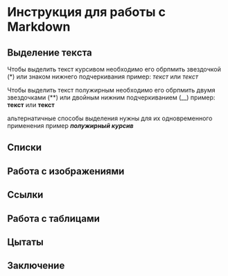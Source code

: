 # Инструкция для работы с Markdown

## Выделение текcта

Чтобы выделить текст курсивом необходимо его обрпмить звездочкой (*) или знаком нижнего подчеркивания пример: *текст* или _текст_

Чтобы выделить текст полужирным необходимо его обрпмить двумя звездочками (**) или двойным нижним подчеркиванием (__) пример: **текст** или __текст__

альтернатичные способы выделения нужны для их одновременного применения пример 
__*полужирный курсив*__

## Списки

## Работа с изображениями

## Ссылки

## Работа с таблицами

## Цытаты

## Заключение